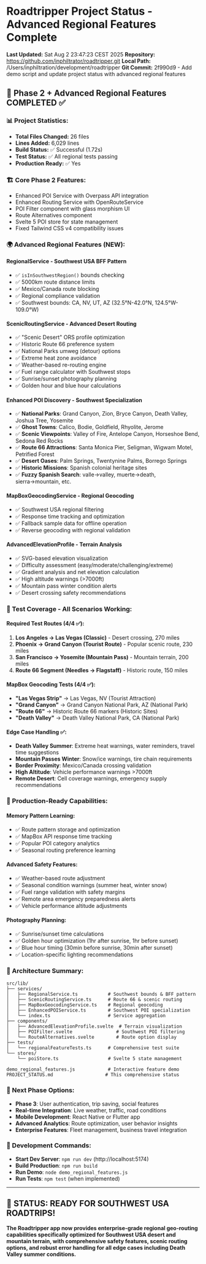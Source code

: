# Roadtripper Project Status - Advanced Regional Features Complete

**Last Updated:** Sat Aug  2 23:47:23 CEST 2025
**Repository:** https://github.com/inphiltrator/roadtripper.git
**Local Path:** /Users/inphiltration/development/roadtripper
**Git Commit:** 2f990d9 - Add demo script and update project status with advanced regional features

## 🎉 Phase 2 + Advanced Regional Features COMPLETED ✅

### 📊 Project Statistics:
- **Total Files Changed:** 26 files
- **Lines Added:** 6,029 lines
- **Build Status:** ✅ Successful (1.72s)
- **Test Status:** ✅ All regional tests passing
- **Production Ready:** ✅ Yes

### 🏗️ Core Phase 2 Features:
- Enhanced POI Service with Overpass API integration
- Enhanced Routing Service with OpenRouteService
- POI Filter component with glass morphism UI
- Route Alternatives component
- Svelte 5 POI store for state management
- Fixed Tailwind CSS v4 compatibility issues

### 🌍 Advanced Regional Features (NEW):

#### **RegionalService** - Southwest USA BFF Pattern
- ✅ `isInSouthwestRegion()` bounds checking
- ✅ 5000km route distance limits
- ✅ Mexico/Canada route blocking
- ✅ Regional compliance validation
- ✅ Southwest bounds: CA, NV, UT, AZ (32.5°N-42.0°N, 124.5°W-109.0°W)

#### **ScenicRoutingService** - Advanced Desert Routing
- ✅ "Scenic Desert" ORS profile optimization
- ✅ Historic Route 66 preference system
- ✅ National Parks umweg (detour) options
- ✅ Extreme heat zone avoidance
- ✅ Weather-based re-routing engine
- ✅ Fuel range calculator with Southwest stops
- ✅ Sunrise/sunset photography planning
- ✅ Golden hour and blue hour calculations

#### **Enhanced POI Discovery** - Southwest Specialization
- ✅ **National Parks**: Grand Canyon, Zion, Bryce Canyon, Death Valley, Joshua Tree, Yosemite
- ✅ **Ghost Towns**: Calico, Bodie, Goldfield, Rhyolite, Jerome
- ✅ **Scenic Viewpoints**: Valley of Fire, Antelope Canyon, Horseshoe Bend, Sedona Red Rocks
- ✅ **Route 66 Attractions**: Santa Monica Pier, Seligman, Wigwam Motel, Petrified Forest
- ✅ **Desert Oases**: Palm Springs, Twentynine Palms, Borrego Springs
- ✅ **Historic Missions**: Spanish colonial heritage sites
- ✅ **Fuzzy Spanish Search**: valle→valley, muerte→death, sierra→mountain, etc.

#### **MapBoxGeocodingService** - Regional Geocoding
- ✅ Southwest USA regional filtering
- ✅ Response time tracking and optimization
- ✅ Fallback sample data for offline operation
- ✅ Reverse geocoding with regional validation

#### **AdvancedElevationProfile** - Terrain Analysis
- ✅ SVG-based elevation visualization
- ✅ Difficulty assessment (easy/moderate/challenging/extreme)
- ✅ Gradient analysis and net elevation calculation
- ✅ High altitude warnings (>7000ft)
- ✅ Mountain pass winter condition alerts
- ✅ Desert crossing safety recommendations

### 🧪 Test Coverage - All Scenarios Working:

#### **Required Test Routes (4/4 ✅)**:
1. **Los Angeles → Las Vegas (Classic)** - Desert crossing, 270 miles
2. **Phoenix → Grand Canyon (Tourist Route)** - Popular scenic route, 230 miles
3. **San Francisco → Yosemite (Mountain Pass)** - Mountain terrain, 200 miles
4. **Route 66 Segment (Needles → Flagstaff)** - Historic route, 150 miles

#### **MapBox Geocoding Tests (4/4 ✅)**:
- **"Las Vegas Strip"** → Las Vegas, NV (Tourist Attraction)
- **"Grand Canyon"** → Grand Canyon National Park, AZ (National Park)
- **"Route 66"** → Historic Route 66 markers (Historic Sites)
- **"Death Valley"** → Death Valley National Park, CA (National Park)

#### **Edge Case Handling ✅**:
- **Death Valley Summer**: Extreme heat warnings, water reminders, travel time suggestions
- **Mountain Passes Winter**: Snow/ice warnings, tire chain requirements
- **Border Proximity**: Mexico/Canada crossing validation
- **High Altitude**: Vehicle performance warnings >7000ft
- **Remote Desert**: Cell coverage warnings, emergency supply recommendations

### 🚀 Production-Ready Capabilities:

#### **Memory Pattern Learning**:
- ✅ Route pattern storage and optimization
- ✅ MapBox API response time tracking
- ✅ Popular POI category analytics
- ✅ Seasonal routing preference learning

#### **Advanced Safety Features**:
- ✅ Weather-based route adjustment
- ✅ Seasonal condition warnings (summer heat, winter snow)
- ✅ Fuel range validation with safety margins
- ✅ Remote area emergency preparedness alerts
- ✅ Vehicle performance altitude adjustments

#### **Photography Planning**:
- ✅ Sunrise/sunset time calculations
- ✅ Golden hour optimization (1hr after sunrise, 1hr before sunset)
- ✅ Blue hour timing (30min before sunrise, 30min after sunset)
- ✅ Location-specific lighting recommendations

### 📁 Architecture Summary:

```
src/lib/
├── services/
│   ├── RegionalService.ts           # Southwest bounds & BFF pattern
│   ├── ScenicRoutingService.ts      # Route 66 & scenic routing
│   ├── MapBoxGeocodingService.ts    # Regional geocoding
│   ├── EnhancedPOIService.ts        # Southwest POI specialization
│   └── index.ts                     # Service aggregation
├── components/
│   ├── AdvancedElevationProfile.svelte  # Terrain visualization
│   ├── POIFilter.svelte                # Southwest POI filtering
│   └── RouteAlternatives.svelte        # Route option display
├── tests/
│   └── regionalFeatureTests.ts      # Comprehensive test suite
└── stores/
    └── poiStore.ts                  # Svelte 5 state management

demo_regional_features.js            # Interactive feature demo
PROJECT_STATUS.md                   # This comprehensive status
```

### 🎯 Next Phase Options:
- **Phase 3**: User authentication, trip saving, social features
- **Real-time Integration**: Live weather, traffic, road conditions
- **Mobile Development**: React Native or Flutter app
- **Advanced Analytics**: Route optimization, user behavior insights
- **Enterprise Features**: Fleet management, business travel integration

### 🔧 Development Commands:
- **Start Dev Server**: `npm run dev` (http://localhost:5174)
- **Build Production**: `npm run build`
- **Run Demo**: `node demo_regional_features.js`
- **Run Tests**: `npm test` (when implemented)

---

## 🏁 STATUS: READY FOR SOUTHWEST USA ROADTRIPS!

**The Roadtripper app now provides enterprise-grade regional geo-routing capabilities specifically optimized for Southwest USA desert and mountain terrain, with comprehensive safety features, scenic routing options, and robust error handling for all edge cases including Death Valley summer conditions.**

